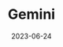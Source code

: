 ---
title: "Gemini"
type: constellation
borders:
  - Auriga
  - Cancer
  - Canis Minor
  - Lynx
  - Monoceros
  - Orion
  - Taurus
date: 2023-06-24
hashtag: gemini
subdivision-of:
  - northern celestial hemisphere
tags:
  - Zodiac
  - Constellation
---